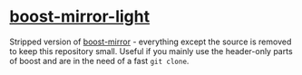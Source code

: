 # [boost-mirror-light][]

Stripped version of [boost-mirror][] - everything except the source is removed
to keep this repository small. Useful if you mainly use the header-only parts
of boost and are in the need of a fast `git clone`.

  [boost-mirror-light]: https://github.com/michaelcontento/boost-mirror-light
  [boost-mirror]: https://github.com/michaelcontento/boost-mirror
